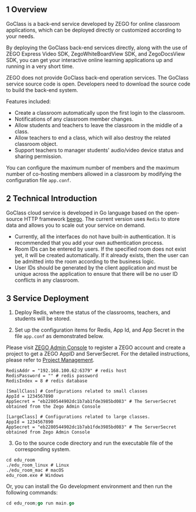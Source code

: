 ## 1 Overview

GoClass is a back-end service developed by ZEGO for online classroom applications, which can be deployed directly or customized according to your needs.  

By deploying the GoClass back-end services directly, along with the use of ZEGO Express Video SDK, ZegoWhiteBoardView SDK, and ZegoDocsView SDK, you can get your interactive online learning applications up and running in a very short time. 

<div class="mk-warning">

ZEGO does not provide GoClass back-end operation services. The GoClass service source code is open. Developers need to download the source code to build the back-end system.
</div>


Features included:

- Create a classroom automatically upon the first login to the classroom.
- Notifications of any classroom member changes.
- Allow students and teachers to leave the classroom in the middle of a class.
- Allow teachers to end a class, which will also destroy the related classroom object.
- Support teachers to manager students' audio/video device status and sharing permission.

You can configure the maximum number of members and the maximum number of co-hosting members allowed in a classroom by modifying the configuration file `app.conf`.



## 2 Technical Introduction

GoClass cloud service is developed in Go language based on the open-source HTTP framework [beego](https://github.com/astaxie/beego). The current version uses `Redis` to store data and allows you to scale out your service on demand.


<div class="mk-warning">

* Currently, all the interfaces do not have built-in authentication. It is recommended that you add your own authentication process.
* Room IDs can be entered by users. If the specified room does not exist yet, it will be created automatically. If it already exists, then the user can be admitted into the room according to the business logic.
* User IDs should be generated by the client application and must be unique across the application to ensure that there will be no user ID conflicts in any classroom.
</div>


## 3 Service Deployment

1. Deploy Redis, where the status of the classrooms, teachers, and students will be stored.

2. Set up the configuration items for Redis, App Id, and App Secret in the file `app.conf` as demonstrated below.

<div class="mk-hint">

Please visit [ZEGO Admin Console](https://console.zego.im/account/register?lang=en) to register a ZEGO account and create a project to get a ZEGO AppID and ServerSecret.  For the detailed instructions, please refer to [Project Management](#1271).
</div>

```
RedisAddr = "192.168.100.62:6379" # redis host
RedisPassword = "" # redis password
RedisIndex = 8 # redis database

[SmallClass] # Configurations related to small classes
AppId = 1234567890
AppSecret = "eb2280544902dc1b7ab1fde3985bd083" # The ServerSecret obtained from the Zego Admin Console

[LargeClass] # Configurations related to large classes.
AppId = 1234567890
AppSecret = "eb2280544902dc1b7ab1fde3985bd083" # The ServerSecret obtained from Zego Admin Console
```

3. Go to the source code directory and run the executable file of the corresponding system.

```
cd edu_room
./edu_room_linux # Linux
./edu_room_mac # macOS
edu_room.exe # Windows
```
Or, you can install the Go development environment and then run the following commands:

```go
cd edu_room;go run main.go
```
